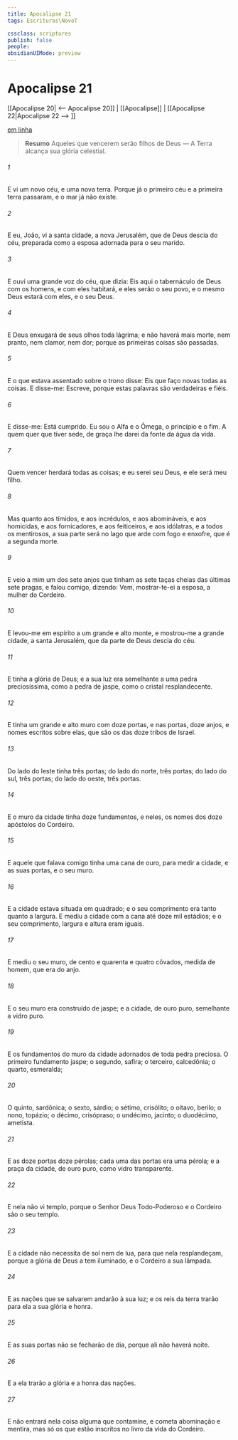```yaml
---
title: Apocalipse 21
tags: Escrituras\NovoT

cssclass: scriptures
publish: false
people:
obsidianUIMode: preview
---
```


# Apocalipse 21
[[Apocalipse 20| <-- Apocalipse 20]] | [[Apocalipse]] | [[Apocalipse 22|Apocalipse 22 --> ]]

[em linha](https://churchofjesuschrist.org/study/scriptures/nt/rev/21?lang=por)

> __Resumo__
Aqueles que vencerem serão filhos de Deus — A Terra alcança sua glória celestial.

###### 1 
E vi um novo céu, e uma nova terra. Porque já o primeiro céu e a primeira terra passaram, e o mar já não existe.

###### 2 
E eu, João, vi a santa cidade, a nova Jerusalém, que de Deus descia do céu, preparada como a esposa adornada para o seu marido.

###### 3 
E ouvi uma grande voz do céu, que dizia: Eis aqui o tabernáculo de Deus com os homens, e com eles habitará, e eles serão o seu povo, e o mesmo Deus estará com eles, e  o seu Deus.

###### 4 
E Deus enxugará de seus olhos toda lágrima; e não haverá mais morte, nem pranto, nem clamor, nem dor; porque  as primeiras coisas são passadas.

###### 5 
E o que estava assentado sobre o trono disse: Eis que faço novas todas as coisas. E disse-me: Escreve, porque estas palavras são verdadeiras e fiéis.

###### 6 
E disse-me: Está cumprido. Eu sou o Alfa e o Ômega, o princípio e o fim. A quem quer que tiver sede, de graça lhe darei da fonte da água da vida.

###### 7 
Quem vencer herdará todas as coisas; e eu serei seu Deus, e ele será meu filho.

###### 8 
Mas quanto aos tímidos, e aos incrédulos, e aos abomináveis, e aos homicidas, e aos fornicadores, e aos feiticeiros, e aos idólatras, e a todos os mentirosos, a sua parte será no lago que arde com fogo e enxofre, que é a segunda morte.

###### 9 
E veio a mim um dos sete anjos que tinham as sete taças cheias das últimas sete pragas, e falou comigo, dizendo: Vem, mostrar-te-ei a esposa, a mulher do Cordeiro.

###### 10 
E levou-me em espírito a um grande e alto monte, e mostrou-me a grande cidade, a santa Jerusalém, que da parte de Deus descia do céu.

###### 11 
E tinha a glória de Deus; e a sua luz era semelhante a uma pedra preciosíssima, como a pedra de jaspe, como o cristal resplandecente.

###### 12 
E tinha um grande e alto muro com doze portas, e nas portas, doze anjos, e nomes escritos sobre elas, que são os  das doze tribos de Israel.

###### 13 
Do lado do leste tinha três portas; do lado do norte, três portas; do lado do sul, três portas; do lado do oeste, três portas.

###### 14 
E o muro da cidade tinha doze fundamentos, e neles, os nomes dos doze apóstolos do Cordeiro.

###### 15 
E aquele que falava comigo tinha uma cana de ouro, para medir a cidade, e as suas portas, e o seu muro.

###### 16 
E a cidade estava situada em quadrado; e o seu comprimento era tanto quanto a  largura. E mediu a cidade com a cana até doze mil estádios; e o seu comprimento, largura e altura eram iguais.

###### 17 
E mediu o seu muro, de cento e quarenta e quatro côvados, medida de homem, que era  do anjo.

###### 18 
E o seu muro era construído de jaspe; e a cidade, de ouro puro, semelhante a vidro puro.

###### 19 
E os fundamentos do muro da cidade  adornados de toda pedra preciosa. O primeiro fundamento  jaspe; o segundo, safira; o terceiro, calcedônia; o quarto, esmeralda;

###### 20 
O quinto, sardônica; o sexto, sárdio; o sétimo, crisólito; o oitavo, berilo; o nono, topázio; o décimo, crisópraso; o undécimo, jacinto; o duodécimo, ametista.

###### 21 
E as doze portas  doze pérolas; cada uma das portas era uma pérola; e a praça da cidade, de ouro puro, como vidro transparente.

###### 22 
E nela não vi templo, porque o Senhor Deus Todo-Poderoso e o Cordeiro são o seu templo.

###### 23 
E a cidade não necessita de sol nem de lua, para que nela resplandeçam, porque a glória de Deus a tem iluminado, e o Cordeiro  a sua lâmpada.

###### 24 
E as nações que se salvarem andarão à sua luz; e os reis da terra trarão para ela a sua glória e honra.

###### 25 
E as suas portas não se fecharão de dia, porque ali não haverá noite.

###### 26 
E a ela trarão a glória e a honra das nações.

###### 27 
E não entrará nela coisa alguma que contamine, e cometa abominação e mentira, mas só os que estão inscritos no livro da vida do Cordeiro.

